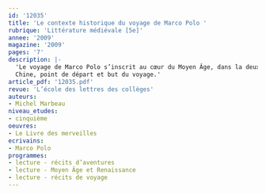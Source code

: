 ```yaml
---
id: '12035'
title: 'Le contexte historique du voyage de Marco Polo '
rubrique: 'Littérature médiévale [5e]'
annee: '2009'
magazine: '2009'
pages: '7'
description: |-
  'Le voyage de Marco Polo s’inscrit au cœur du Moyen Âge, dans la deuxième moitié du XIIIe siècle. Né en 1254, il part en 1271 et rentre en 1291. En 1298, le voyageur est emprisonné à Gênes, où il aurait dicté son fameux « Livre des merveilles ». Marco Polo est décédé en 1324 à Venise, où il est inhumé dans l’église San Lorenzo. Pour situer historiquement son voyage il faut prendre en compte ses principales étapes, et insister surtout sur ces deux éléments essentiels que sont Venise et la
  Chine, point de départ et but du voyage.'
article_pdf: '12035.pdf'
revue: 'L’école des lettres des collèges'
auteurs:
- Michel Marbeau
niveau_etudes:
- cinquième
oeuvres:
- Le Livre des merveilles
ecrivains:
- Marco Polo
programmes:
- lecture - récits d’aventures
- lecture - Moyen Âge et Renaissance
- lecture - récits de voyage
---
```

